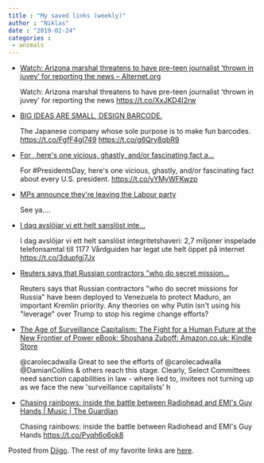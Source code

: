 ```yaml
---
title : "My saved links (weekly)"
author : "Niklas"
date : "2019-02-24"
categories : 
 - animals
---
```


- [Watch: Arizona marshal threatens to have pre-teen journalist ‘thrown in juvey’ for reporting the news – Alternet.org](https://www.alternet.org/2019/02/watch-arizona-marshal-threatens-to-have-pre-teen-journalist-thrown-in-juvey-for-reporting-the-news/)
    
    Watch: Arizona marshal threatens to have pre-teen journalist ‘thrown in juvey’ for reporting the news https://t.co/XxJKD4I2rw
    
- [BIG IDEAS ARE SMALL, DESIGN BARCODE.](http://d-barcode.com)
    
    The Japanese company whose sole purpose is to make fun barcodes. https://t.co/FgfF4gI749 https://t.co/g6Qry8qbR9
    
- [For , here's one vicious, ghastly, and/or fascinating fact a...](https://t.co/yYMyWFKwzp)
    
    For #PresidentsDay, here's one vicious, ghastly, and/or fascinating fact about every U.S. president. https://t.co/yYMyWFKwzp
    
    
- [MPs announce they're leaving the Labour party](https://twitter.com/i/events/1097404516838731778)
    
    See ya....
    
- [I dag avslöjar vi ett helt sanslöst inte...](https://t.co/3dupfgj7Jx)
    
    I dag avslöjar vi ett helt sanslöst integritetshaveri: 2,7 miljoner inspelade telefonsamtal till 1177 Vårdguiden har legat ute helt öppet på internet https://t.co/3dupfgj7Jx
    
- [Reuters says that Russian contractors "who do secret mission...](https://t.co/9m5bsuckFH)
    
    Reuters says that Russian contractors "who do secret missions for Russia" have been deployed to Venezuela to protect Maduro, an important Kremlin priority. Any theories on why Putin isn't using his "leverage" over Trump to stop his regime change efforts?
    
- [The Age of Surveillance Capitalism: The Fight for a Human Future at the New Frontier of Power eBook: Shoshana Zuboff: Amazon.co.uk: Kindle Store](https://www.amazon.co.uk/Age-Surveillance-Capitalism-Future-Frontier-ebook/dp/B01N7UERGX/ref=sr_1_1?ie=UTF8&qid=1550490266&sr=8-1&keywords=surveillance+capitalism)
    
    @carolecadwalla Great to see the efforts of @carolecadwalla @DamianCollins & others reach this stage. Clearly, Select Committees need sanction capabilities in law - where lied to, invitees not turning up as we face the new 'surveillance capitalists' h
    
- [Chasing rainbows: inside the battle between Radiohead and EMI's Guy Hands | Music | The Guardian](https://www.theguardian.com/music/2019/feb/18/chasing-rainbows-radiohead-emi-guy-hands-terra-firma?CMP=twt_a-music_b-gdnmusic)
    
    Chasing rainbows: inside the battle between Radiohead and EMI's Guy Hands https://t.co/Pyqh6o6ok8
    

Posted from [Diigo](https://www.diigo.com). The rest of my favorite links are [here](https://www.diigo.com/user/npivic).
